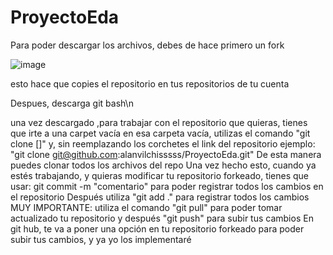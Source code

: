 # ProyectoEda
Para poder descargar los archivos, debes de hace primero un fork

![image](https://github.com/user-attachments/assets/1196d31d-5730-4976-b805-24bc161bbf75)

esto hace que copies el repositorio en tus repositorios de tu cuenta

Despues, descarga git bash\n

una vez descargado ,para trabajar con el repositorio que quieras, tienes que irte a una carpet vacía
en esa carpeta vacía, utilizas el comando "git clone []" y, sin reemplazando los corchetes el link del repositorio
ejemplo:
"git clone git@github.com:alanvilchisssss/ProyectoEda.git"
De esta manera puedes clonar todos los archivos del repo
Una vez hecho esto, cuando ya estés trabajando, y quieras modificar tu repositorio forkeado, tienes que usar:
git commit -m "comentario" 
para poder registrar todos los cambios en el repositorio
Después utiliza 
"git add ."
para registrar todos los cambios
MUY IMPORTANTE:
utiliza el comando 
"git pull" 
para poder tomar actualizado tu repositorio 
y después 
"git push" para subir tus cambios
En git hub, te va a poner una opción en tu repositorio forkeado para poder subir tus cambios, y ya yo los implementaré
